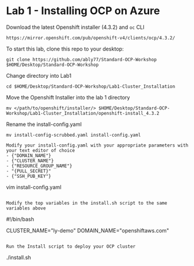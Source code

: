 # Lab 1 - Installing OCP on Azure

Download the latest Openshift installer (4.3.2) and `oc` CLI
```
https://mirror.openshift.com/pub/openshift-v4/clients/ocp/4.3.2/
```

To start this lab, clone this repo to your desktop:
```
git clone https://github.com/ably77/Standard-OCP-Workshop $HOME/Desktop/Standard-OCP-Workshop
```

Change directory into Lab1
```
cd $HOME/Desktop/Standard-OCP-Workshop/Lab1-Cluster_Installation
```

Move the Openshift Installer into the lab 1 directory
```
mv </path/to/openshift/installer/> $HOME/Desktop/Standard-OCP-Workshop/Lab1-Cluster_Installation/openshift-install_4.3.2
```

Rename the install-config.yaml
```
mv install-config-scrubbed.yaml install-config.yaml

Modify your install-config.yaml with your appropriate parameters with your text editor of choice
- {"DOMAIN_NAME"}
- {"CLUSTER_NAME"}
- {"RESOURCE_GROUP_NAME"}
- "{PULL_SECRET}"
- {"SSH_PUB_KEY"}

```
vim install-config.yaml
```

Modify the top variables in the install.sh script to the same variables above
```
#!/bin/bash

CLUSTER_NAME="ly-demo"
DOMAIN_NAME="openshiftaws.com"
```

Run the Install script to deploy your OCP cluster
```
./install.sh
```
